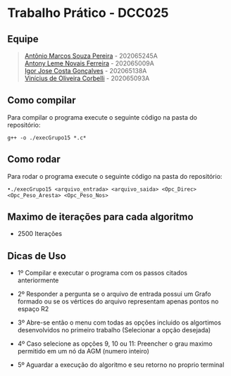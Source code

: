 # Trabalho Prático - DCC025

## Equipe

> [Antônio Marcos Souza Pereira](https://github.com/antoniomarcossouza) - 202065245A\
> [Antony Leme Novais Ferreira](https://github.com/antonyleme) - 202065009A\
> [Igor Jose Costa Gonçalves](https://github.com/igoorj) - 202065138A\
> [Vinícius de Oliveira Corbelli](https://github.com/ViniciusCorbelli) - 202065093A

## Como compilar

Para compilar o programa execute o seguinte código na pasta do repositório:

```
g++ -o ./execGrupo15 *.c*
```

## Como rodar

Para rodar o programa execute o seguinte código na pasta do repositório:

```
•./execGrupo15 <arquivo_entrada> <arquivo_saida> <Opc_Direc> <Opc_Peso_Aresta> <Opc_Peso_Nos>
```

## Maximo de iterações para cada algoritmo

- 2500 Iterações

## Dicas de Uso

- 1º Compilar e executar o programa com os passos citados anteriormente

- 2º Responder a pergunta se o arquivo de entrada possui um Grafo formado ou se
  os vértices do arquivo representam apenas pontos no espaço R2

- 3º Abre-se então o menu com todas as opções incluido os algortimos desenvolvidos no primeiro trabalho
  (Selecionar a opção desejada)

- 4º Caso selecione as opções 9, 10 ou 11: Preencher o grau maximo permitido em um nó da AGM (numero inteiro)

- 5º Aguardar a execução do algoritmo e seu retorno no proprio terminal
